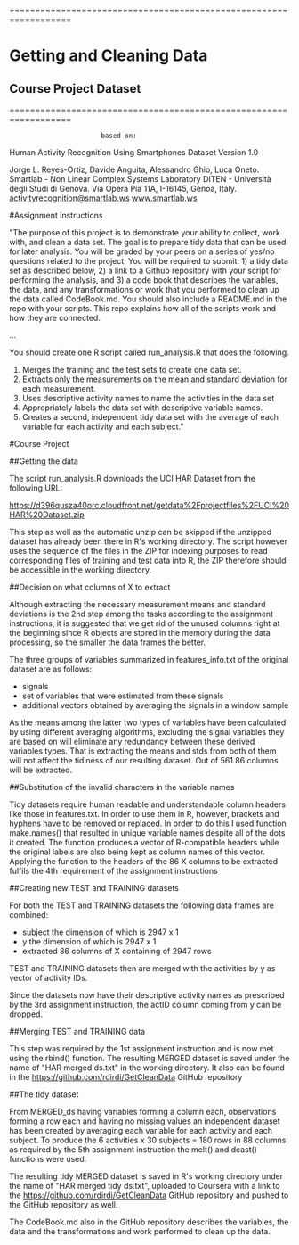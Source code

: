 ==================================================================
#                  Getting and Cleaning Data
##                    Course Project Dataset
==================================================================

                           based on: 

Human Activity Recognition Using Smartphones Dataset
Version 1.0

Jorge L. Reyes-Ortiz, Davide Anguita, Alessandro Ghio, Luca Oneto.
Smartlab - Non Linear Complex Systems Laboratory
DITEN - Università degli Studi di Genova.
Via Opera Pia 11A, I-16145, Genoa, Italy.
activityrecognition@smartlab.ws
www.smartlab.ws


#Assignment instructions

"The purpose of this project is to demonstrate your ability to collect, work
with, and clean a data set. The goal is to prepare tidy data that can be used
for later analysis. You will be graded by your peers on a series of yes/no
questions related to the project. You will be required to submit: 1) a tidy
data set as described below, 2) a link to a Github repository with your script
for performing the analysis, and 3) a code book that describes the variables,
the data, and any transformations or work that you performed to clean up the
data called CodeBook.md. You should also include a README.md in the repo with
your scripts. This repo explains how all of the scripts work and how they are
connected.

...

You should create one R script called run_analysis.R that does the following. 
1. Merges the training and the test sets to create one data set.
2. Extracts only the measurements on the mean and standard deviation for each
measurement. 
3. Uses descriptive activity names to name the activities in the data set
4. Appropriately labels the data set with descriptive variable names. 
5. Creates a second, independent tidy data set with the average of each variable
for each activity and each subject."

#Course Project

##Getting the data

The script run_analysis.R downloads the UCI HAR Dataset from the following URL:

https://d396qusza40orc.cloudfront.net/getdata%2Fprojectfiles%2FUCI%20HAR%20Dataset.zip

This step as well as the automatic unzip can be skipped if the unzipped dataset
has already been there in R's working directory. The script however uses the
sequence of the files in the ZIP for indexing purposes to read corresponding
files of training and test data into R, the ZIP therefore should be accessible
in the working directory.

##Decision on what columns of X to extract

Although extracting the necessary measurement means and standard deviations
is the 2nd step among the tasks according to the assignment instructions, it
is suggested that we get rid of the unused columns right at the beginning since
R objects are stored in the memory during the data processing, so the smaller
the data frames the better.

The three groups of variables summarized in features_info.txt of the original
dataset are as follows:
* signals
* set of variables that were estimated from these signals
* additional vectors obtained by averaging the signals in a window sample

As the means among the latter two types of variables have been calculated by
using different averaging algorithms, excluding the signal variables they are
based on will eliminate any redundancy between these derived variables types.
That is extracting the means and stds from both of them will not affect the
tidiness of our resulting dataset. Out of 561 86 columns will be extracted.

##Substitution of the invalid characters in the variable names

Tidy datasets require human readable and understandable column headers like
those in features.txt. In order to use them in R, however, brackets and
hyphens have to be removed or replaced. In order to do this I used function
make.names() that resulted in unique variable names despite all of the dots it
created. The function produces a vector of R-compatible headers while the
original labels are also being kept as column names of this vector. Applying
the function to the headers of the 86 X columns to be extracted fulfils the 4th
requirement of the assignment instructions

##Creating new TEST and TRAINING datasets

For both the TEST and TRAINING datasets the following data frames are combined:
* subject the dimension of which is 2947 x 1
* y the dimension of which is 2947 x 1
* extracted 86 columns of X containing of 2947 rows

TEST and TRAINING datasets then are merged with the activities by y as vector
of activity IDs.

Since the datasets now have their descriptive activity names as prescribed by
the 3rd assignment instruction, the actID column coming from y can be dropped.

##Merging TEST and TRAINING data

This step was required by the 1st assignment instruction and is now met using
the rbind() function. The resulting MERGED dataset is saved under the name of
"HAR merged ds.txt" in the working directory. It also can be found in the
https://github.com/rdirdi/GetCleanData GitHub repository

##The tidy dataset

From MERGED_ds having variables forming a column each, observations forming a
row each and having no missing values an independent dataset has been created
by averaging each variable for each activity and each subject. To produce the
6 activities x 30 subjects = 180 rows in 88 columns as required by the 5th
assignment instruction the melt() and dcast() functions were used.

The resulting tidy MERGED dataset is saved in R's working directory under the
name of "HAR merged tidy ds.txt", uploaded to Coursera with a link to the
https://github.com/rdirdi/GetCleanData GitHub repository and pushed to the
GitHub repository as well.

The CodeBook.md also in the GitHub repository describes the variables, the data
and the transformations and work performed to clean up the data.
